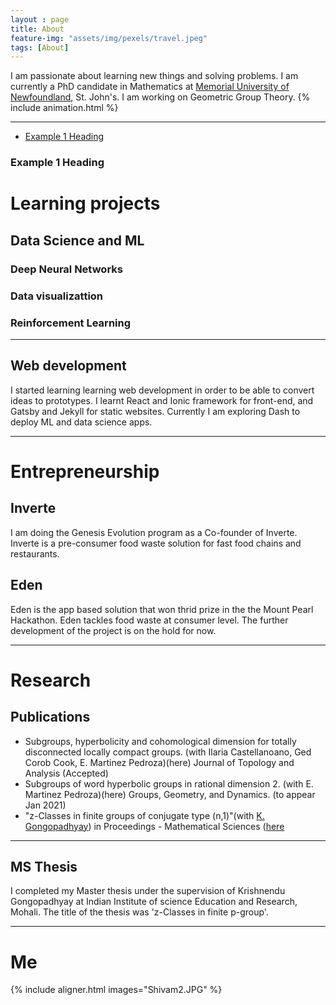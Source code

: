 ```yaml
---
layout : page
title: About
feature-img: "assets/img/pexels/travel.jpeg"
tags: [About]
---
```


I am passionate about learning new things and solving problems. I am currently a PhD candidate in Mathematics at [Memorial University of Newfoundland](https://www.mun.ca), St. John's. I am working on Geometric Group Theory. 
{% include animation.html %}

---

- [Example 1 Heading](###Example-1-Heading)
 
### Example 1 Heading


# Learning projects


## Data Science and ML 

### Deep Neural Networks

### Data visualizattion

### Reinforcement Learning


--- 


## Web development
I started learning learning web development in order to be able to convert ideas to prototypes. I learnt React and Ionic framework for front-end, and
Gatsby and Jekyll for static websites. Currently I am exploring Dash to deploy ML and data science apps. 

---
# Entrepreneurship
## Inverte
I am doing the Genesis Evolution program as a Co-founder of Inverte. Inverte is a pre-consumer food waste solution for fast food chains and restaurants.
##  Eden 
Eden is the app based solution that won thrid prize in the the Mount Pearl Hackathon. Eden tackles food waste at consumer level. The further development of the project is on the hold for now. 

--- 


# Research


## Publications
* Subgroups, hyperbolicity and cohomological dimension for totally disconnected locally compact groups. (with Ilaria Castellanoano,  Ged Corob Cook, E. Martinez Pedroza)(here) Journal of Topology and Analysis (Accepted)
* Subgroups of word hyperbolic groups in rational dimension 2. (with E. Martinez Pedroza)(here) Groups, Geometry, and Dynamics. (to appear Jan 2021)
* "z-Classes in finite groups of conjugate type (n,1)"(with [K. Gongopadhyay](https://sites.google.com/site/krishnendug/)) in Proceedings - Mathematical Sciences  ([here](https://link.springer.com/article/10.1007/s12044-018-0412-5)

---

## MS Thesis 
I completed my Master thesis under the supervision of Krishnendu Gongopadhyay at Indian Institute of science Education and Research, Mohali. The title of the thesis was 'z-Classes in finite p-group'.

--- 
 




# Me
{% include aligner.html images="Shivam2.JPG" %}

<!---
#![Shivam]({{ "/assets/img/Shivam2.JPG" | relative_url}})
-->



